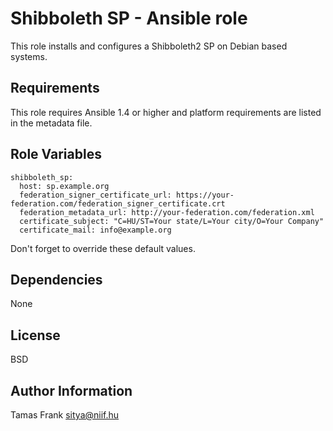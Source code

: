 Shibboleth SP - Ansible role
========

This role installs and configures a Shibboleth2 SP on Debian based systems.

Requirements
------------

This role requires Ansible 1.4 or higher and platform requirements are listed in the metadata file.

Role Variables
--------------

    shibboleth_sp:
      host: sp.example.org
      federation_signer_certificate_url: https://your-federation.com/federation_signer_certificate.crt
      federation_metadata_url: http://your-federation.com/federation.xml
      certificate_subject: "C=HU/ST=Your state/L=Your city/O=Your Company"
      certificate_mail: info@example.org

Don't forget to override these default values.

Dependencies
------------

None

License
-------

BSD

Author Information
------------------

Tamas Frank <sitya@niif.hu>
